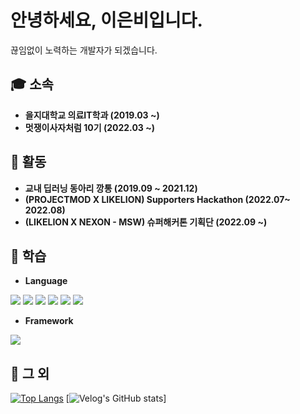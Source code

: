 # 안녕하세요, 이은비입니다.
끊임없이 노력하는 개발자가 되겠습니다.

## 🎓 소속
- **을지대학교 의료IT학과 (2019.03 ~)**
- **멋쟁이사자처럼 10기 (2022.03 ~)**

## 📄 활동
- **교내 딥러닝 동아리 깡통 (2019.09 ~ 2021.12)**
- **(PROJECTMOD X LIKELION) Supporters Hackathon (2022.07~ 2022.08)**
- **(LIKELION X NEXON - MSW) 슈퍼해커톤 기획단 (2022.09 ~)**

## 📝 학습
- **Language**

<img src="https://img.shields.io/badge/Python-3776AB?style=flat-square&logo=python&logoColor=white"/> <img src="https://img.shields.io/badge/Java-9A2EFE?style=flat-square&logo=java&logoColor=white"/> <img src="https://img.shields.io/badge/HTML5-E34F26?style=flat-square&logo=html5&logoColor=white"/> <img src="https://img.shields.io/badge/CSS3-1572B6?style=flat-square&logo=css3&logoColor=white"/> <img src="https://img.shields.io/badge/C-A8B9CC?style=flat-square&logo=c&logoColor=white"/> <img src="https://img.shields.io/badge/JavaScript-F7DF1E?style=flat-square&logo=javascript&logoColor=white"/>
- **Framework**

<img src="https://img.shields.io/badge/Django-092E20?style=flat-square&logo=django&logoColor=white"/>

## 📑 그 외
[![Top Langs](https://github-readme-stats.vercel.app/api/top-langs/?username=anuraghazra&layout=compact)](https://github.com/anuraghazra/github-readme-stats) [![Velog's GitHub stats](https://velog-readme-stats.vercel.app/api?name=eunbilee)]
